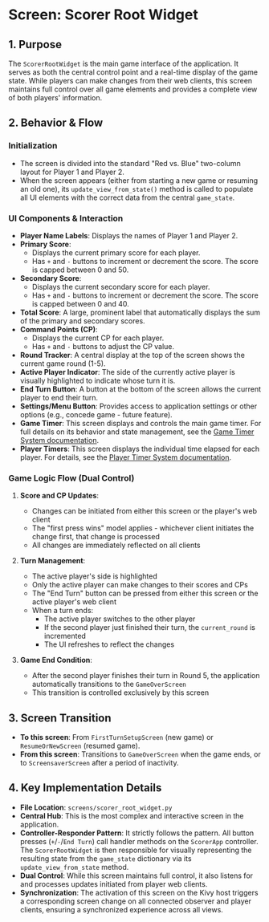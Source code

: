 # Screen: Scorer Root Widget

## 1. Purpose

The `ScorerRootWidget` is the main game interface of the application. It serves as both the central control point and a real-time display of the game state. While players can make changes from their web clients, this screen maintains full control over all game elements and provides a complete view of both players' information.

## 2. Behavior & Flow

### Initialization

- The screen is divided into the standard "Red vs. Blue" two-column layout for Player 1 and Player 2.
- When the screen appears (either from starting a new game or resuming an old one), its `update_view_from_state()` method is called to populate all UI elements with the correct data from the central `game_state`.

### UI Components & Interaction

- **Player Name Labels**: Displays the names of Player 1 and Player 2.
- **Primary Score**:
  - Displays the current primary score for each player.
  - Has `+` and `-` buttons to increment or decrement the score. The score is capped between 0 and 50.
- **Secondary Score**:
  - Displays the current secondary score for each player.
  - Has `+` and `-` buttons to increment or decrement the score. The score is capped between 0 and 40.
- **Total Score**: A large, prominent label that automatically displays the sum of the primary and secondary scores.
- **Command Points (CP)**:
  - Displays the current CP for each player.
  - Has `+` and `-` buttons to adjust the CP value.
- **Round Tracker**: A central display at the top of the screen shows the current game round (1-5).
- **Active Player Indicator**: The side of the currently active player is visually highlighted to indicate whose turn it is.
- **End Turn Button**: A button at the bottom of the screen allows the current player to end their turn.
- **Settings/Menu Button**: Provides access to application settings or other options (e.g., concede game - future feature).
- **Game Timer**: This screen displays and controls the main game timer. For full details on its behavior and state management, see the [Game Timer System documentation](../../game_timer.md).
- **Player Timers**: This screen displays the individual time elapsed for each player. For details, see the [Player Timer System documentation](../../player_timer.md).

### Game Logic Flow (Dual Control)

1. **Score and CP Updates**:

   - Changes can be initiated from either this screen or the player's web client
   - The "first press wins" model applies - whichever client initiates the change first, that change is processed
   - All changes are immediately reflected on all clients

2. **Turn Management**:

   - The active player's side is highlighted
   - Only the active player can make changes to their scores and CPs
   - The "End Turn" button can be pressed from either this screen or the active player's web client
   - When a turn ends:
     - The active player switches to the other player
     - If the second player just finished their turn, the `current_round` is incremented
     - The UI refreshes to reflect the changes

3. **Game End Condition**:
   - After the second player finishes their turn in Round 5, the application automatically transitions to the `GameOverScreen`
   - This transition is controlled exclusively by this screen

## 3. Screen Transition

- **To this screen**: From `FirstTurnSetupScreen` (new game) or `ResumeOrNewScreen` (resumed game).
- **From this screen**: Transitions to `GameOverScreen` when the game ends, or to `ScreensaverScreen` after a period of inactivity.

## 4. Key Implementation Details

- **File Location**: `screens/scorer_root_widget.py`
- **Central Hub**: This is the most complex and interactive screen in the application.
- **Controller-Responder Pattern**: It strictly follows the pattern. All button presses (`+`/`-`/`End Turn`) call handler methods on the `ScorerApp` controller. The `ScorerRootWidget` is then responsible for visually representing the resulting state from the `game_state` dictionary via its `update_view_from_state` method.
- **Dual Control**: While this screen maintains full control, it also listens for and processes updates initiated from player web clients.
- **Synchronization**: The activation of this screen on the Kivy host triggers a corresponding screen change on all connected observer and player clients, ensuring a synchronized experience across all views.
